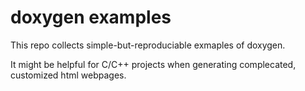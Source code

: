 # doxygen examples

This repo collects simple-but-reproduciable exmaples of doxygen.

It might be helpful for C/C++ projects when generating complecated, customized html webpages.